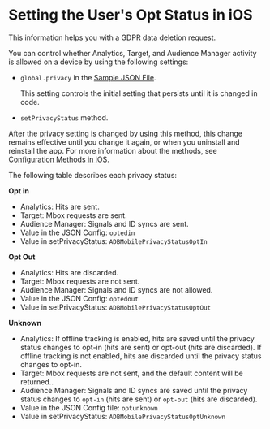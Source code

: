 # Setting the User's Opt Status in iOS

This information helps you with a GDPR data deletion request.

You can control whether Analytics, Target, and Audience Manager activity is allowed on a device by using the following settings:

* `global.privacy` in the [Sample JSON File](https://github.com/jiabingeng/sdk-v5-docs/tree/8509ef7d0edcdccfdae5a521cb1fe94693581dba/sdk-core/sdk-core/sample-json-file.md).

  This setting controls the initial setting that persists until it is changed in code.

* `setPrivacyStatus` method.

After the privacy setting is changed by using this method, this change remains effective until you change it again, or when you uninstall and reinstall the app. For more information about the methods, see [Configuration Methods in iOS](https://github.com/jiabingeng/sdk-v5-docs/tree/8509ef7d0edcdccfdae5a521cb1fe94693581dba/sdk-core/sdk-coare/configuration-methods-in-ios/README.md).

The following table describes each privacy status:

**Opt in**

* Analytics: Hits are sent.
* Target: Mbox requests are sent.
* Audience Manager: Signals and ID syncs are sent.
* Value in the JSON Config: `optedin`
* Value in setPrivacyStatus: `ADBMobilePrivacyStatusOptIn`

**Opt Out**

* Analytics: Hits are discarded.
* Target: Mbox requests are not sent.
* Audience Manager: Signals and ID syncs are not allowed.
* Value in the JSON Config: `optedout`
* Value in setPrivacyStatus: `ADBMobilePrivacyStatusOptOut`

**Unknown**

* Analytics: If offline tracking is enabled, hits are saved until the privacy status changes to opt-in \(hits are sent\) or opt-out \(hits are discarded\).  If offline tracking is not enabled, hits are discarded until the privacy status changes to opt-in.
* Target: Mbox requests are not sent, and the default content will be returned..
* Audience Manager: Signals and ID syncs are saved until the privacy status changes to `opt-in` \(hits are sent\) or `opt-out` \(hits are discarded\).
* Value in the JSON Config file: `optunknown`
* Value in setPrivacyStatus: `ADBMobilePrivacyStatusOptUnknown`

